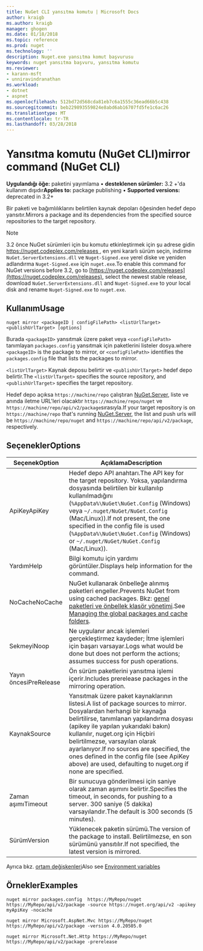 ```yaml
---
title: NuGet CLI yansıtma komutu | Microsoft Docs
author: kraigb
ms.author: kraigb
manager: ghogen
ms.date: 01/18/2018
ms.topic: reference
ms.prod: nuget
ms.technology: ''
description: Nuget.exe yansıtma komut başvurusu
keywords: nuget yansıtma başvuru, yansıtma komutu
ms.reviewer:
- karann-msft
- unniravindranathan
ms.workload:
- dotnet
- aspnet
ms.openlocfilehash: 512bd72d568cda81eb7c6a1555c36ead66b5c438
ms.sourcegitcommit: beb229893559824e8abd6ab16707fd5fe1c6ac26
ms.translationtype: MT
ms.contentlocale: tr-TR
ms.lasthandoff: 03/28/2018
---
```

# <a name="mirror-command-nuget-cli"></a><span data-ttu-id="ab09e-104">Yansıtma komutu (NuGet CLI)</span><span class="sxs-lookup"><span data-stu-id="ab09e-104">mirror command (NuGet CLI)</span></span>

<span data-ttu-id="ab09e-105">**Uygulandığı öğe:** paketini yayımlama &bullet; **desteklenen sürümler:** 3.2 +'da kullanım dışıdır</span><span class="sxs-lookup"><span data-stu-id="ab09e-105">**Applies to:** package publishing &bullet; **Supported versions:** deprecated in 3.2+</span></span>

<span data-ttu-id="ab09e-106">Bir paketi ve bağımlılıklarını belirtilen kaynak depoları öğesinden hedef depo yansıtır.</span><span class="sxs-lookup"><span data-stu-id="ab09e-106">Mirrors a package and its dependencies from the specified source repositories to the target repository.</span></span>

> [!NOTE]
> <span data-ttu-id="ab09e-107">3.2 önce NuGet sürümleri için bu komutu etkinleştirmek için şu adrese gidin [ https://nuget.codeplex.com/releases ](https://nuget.codeplex.com/releases), en yeni kararlı sürüm seçin, indirme `NuGet.ServerExtensions.dll` ve `Nuget-Signed.exe` yerel diske ve yeniden adlandırma `Nuget-Signed.exe` için `nuget.exe`.</span><span class="sxs-lookup"><span data-stu-id="ab09e-107">To enable this command for NuGet versions before 3.2, go to [https://nuget.codeplex.com/releases](https://nuget.codeplex.com/releases), select the newest stable release, download `NuGet.ServerExtensions.dll` and `Nuget-Signed.exe` to your local disk and rename `Nuget-Signed.exe` to `nuget.exe`.</span></span>

## <a name="usage"></a><span data-ttu-id="ab09e-108">Kullanım</span><span class="sxs-lookup"><span data-stu-id="ab09e-108">Usage</span></span>

```cli
nuget mirror <packageID | configFilePath> <listUrlTarget> <publishUrlTarget> [options]
```

<span data-ttu-id="ab09e-109">Burada `<packageID>` yansıtmak üzere paket veya `<configFilePath>` tanımlayan `packages.config` yansıtmak için paketlerini listeler dosya.</span><span class="sxs-lookup"><span data-stu-id="ab09e-109">where `<packageID>` is the package to mirror, or `<configFilePath>` identifies the `packages.config` file that lists the packages to mirror.</span></span>

<span data-ttu-id="ab09e-110">`<listUrlTarget>` Kaynak deposu belirtir ve `<publishUrlTarget>` hedef depo belirtir.</span><span class="sxs-lookup"><span data-stu-id="ab09e-110">The `<listUrlTarget>` specifies the source repository, and `<publishUrlTarget>` specifies the target repository.</span></span>

<span data-ttu-id="ab09e-111">Hedef depo açıksa `https://machine/repo` çalıştıran [NuGet.Server](../hosting-packages/nuget-server.md), liste ve anında iletme URL'leri olacaktır `https://machine/repo/nuget` ve `https://machine/repo/api/v2/package`sırasıyla.</span><span class="sxs-lookup"><span data-stu-id="ab09e-111">If your target repository is on `https://machine/repo` that's running [NuGet.Server](../hosting-packages/nuget-server.md), the list and push urls will be `https://machine/repo/nuget` and `https://machine/repo/api/v2/package`, respectively.</span></span>

## <a name="options"></a><span data-ttu-id="ab09e-112">Seçenekler</span><span class="sxs-lookup"><span data-stu-id="ab09e-112">Options</span></span>

| <span data-ttu-id="ab09e-113">Seçenek</span><span class="sxs-lookup"><span data-stu-id="ab09e-113">Option</span></span> | <span data-ttu-id="ab09e-114">Açıklama</span><span class="sxs-lookup"><span data-stu-id="ab09e-114">Description</span></span> |
| --- | --- |
| <span data-ttu-id="ab09e-115">ApiKey</span><span class="sxs-lookup"><span data-stu-id="ab09e-115">ApiKey</span></span> | <span data-ttu-id="ab09e-116">Hedef depo API anahtarı.</span><span class="sxs-lookup"><span data-stu-id="ab09e-116">The API key for the target repository.</span></span> <span data-ttu-id="ab09e-117">Yoksa, yapılandırma dosyasında belirtilen bir kullanılıp kullanılmadığını (`%AppData%\NuGet\NuGet.Config` (Windows) veya `~/.nuget/NuGet/NuGet.Config` (Mac/Linux)).</span><span class="sxs-lookup"><span data-stu-id="ab09e-117">If not present,  the one specified in the config file is used (`%AppData%\NuGet\NuGet.Config` (Windows) or `~/.nuget/NuGet/NuGet.Config` (Mac/Linux)).</span></span> |
| <span data-ttu-id="ab09e-118">Yardım</span><span class="sxs-lookup"><span data-stu-id="ab09e-118">Help</span></span> | <span data-ttu-id="ab09e-119">Bilgi komutu için yardımı görüntüler.</span><span class="sxs-lookup"><span data-stu-id="ab09e-119">Displays help information for the command.</span></span> |
| <span data-ttu-id="ab09e-120">NoCache</span><span class="sxs-lookup"><span data-stu-id="ab09e-120">NoCache</span></span> | <span data-ttu-id="ab09e-121">NuGet kullanarak önbelleğe alınmış paketleri engeller.</span><span class="sxs-lookup"><span data-stu-id="ab09e-121">Prevents NuGet from using cached packages.</span></span> <span data-ttu-id="ab09e-122">Bkz: [genel paketleri ve önbellek klasör yönetimi](../consume-packages/managing-the-global-packages-and-cache-folders.md).</span><span class="sxs-lookup"><span data-stu-id="ab09e-122">See [Managing the global packages and cache folders](../consume-packages/managing-the-global-packages-and-cache-folders.md).</span></span> |
| <span data-ttu-id="ab09e-123">Sekmeyi</span><span class="sxs-lookup"><span data-stu-id="ab09e-123">Noop</span></span> | <span data-ttu-id="ab09e-124">Ne uygulanır ancak işlemleri gerçekleştirmez kaydeder; İtme işlemleri için başarı varsayar.</span><span class="sxs-lookup"><span data-stu-id="ab09e-124">Logs what would be done but does not perform the actions; assumes success for push operations.</span></span> |
| <span data-ttu-id="ab09e-125">Yayın öncesi</span><span class="sxs-lookup"><span data-stu-id="ab09e-125">PreRelease</span></span> | <span data-ttu-id="ab09e-126">Ön sürüm paketlerini yansıtma işlemi içerir.</span><span class="sxs-lookup"><span data-stu-id="ab09e-126">Includes prerelease packages in the mirroring operation.</span></span> |
| <span data-ttu-id="ab09e-127">Kaynak</span><span class="sxs-lookup"><span data-stu-id="ab09e-127">Source</span></span> | <span data-ttu-id="ab09e-128">Yansıtmak üzere paket kaynaklarının listesi.</span><span class="sxs-lookup"><span data-stu-id="ab09e-128">A list of package sources to mirror.</span></span> <span data-ttu-id="ab09e-129">Dosyalardan herhangi bir kaynağa belirtilirse, tanımlanan yapılandırma dosyası (apikey ile yapılan yukarıdaki bakın) kullanılır, nuget.org için Hiçbiri belirtilmezse, varsayılan olarak ayarlanıyor.</span><span class="sxs-lookup"><span data-stu-id="ab09e-129">If no sources are specified, the ones defined in the config file (see ApiKey above) are used, defaulting to nuget.org if none are specified.</span></span> |
| <span data-ttu-id="ab09e-130">Zaman aşımı</span><span class="sxs-lookup"><span data-stu-id="ab09e-130">Timeout</span></span> | <span data-ttu-id="ab09e-131">Bir sunucuya gönderilmesi için saniye olarak zaman aşımını belirtir.</span><span class="sxs-lookup"><span data-stu-id="ab09e-131">Specifies the timeout, in seconds, for pushing to a server.</span></span> <span data-ttu-id="ab09e-132">300 saniye (5 dakika) varsayılandır.</span><span class="sxs-lookup"><span data-stu-id="ab09e-132">The default is 300 seconds (5 minutes).</span></span> |
| <span data-ttu-id="ab09e-133">Sürüm</span><span class="sxs-lookup"><span data-stu-id="ab09e-133">Version</span></span> | <span data-ttu-id="ab09e-134">Yüklenecek paketin sürümü.</span><span class="sxs-lookup"><span data-stu-id="ab09e-134">The version of the package to install.</span></span> <span data-ttu-id="ab09e-135">Belirtilmezse, en son sürümünü yansıtılır.</span><span class="sxs-lookup"><span data-stu-id="ab09e-135">If not specified, the latest version is mirrored.</span></span> |

<span data-ttu-id="ab09e-136">Ayrıca bkz. [ortam değişkenleri](cli-ref-environment-variables.md)</span><span class="sxs-lookup"><span data-stu-id="ab09e-136">Also see [Environment variables](cli-ref-environment-variables.md)</span></span>

## <a name="examples"></a><span data-ttu-id="ab09e-137">Örnekler</span><span class="sxs-lookup"><span data-stu-id="ab09e-137">Examples</span></span>

```cli
nuget mirror packages.config  https://MyRepo/nuget https://MyRepo/api/v2/package -source https://nuget.org/api/v2 -apikey myApiKey -nocache

nuget mirror Microsoft.AspNet.Mvc https://MyRepo/nuget https://MyRepo/api/v2/package -version 4.0.20505.0

nuget mirror Microsoft.Net.Http https://MyRepo/nuget https://MyRepo/api/v2/package -prerelease
```
